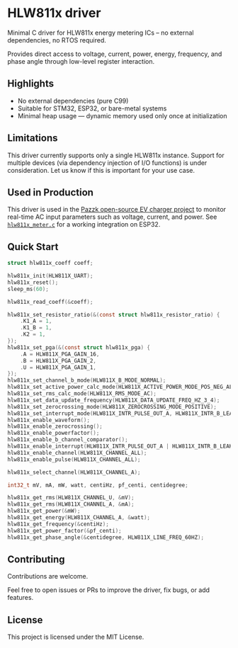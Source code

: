 # HLW811x driver

Minimal C driver for HLW811x energy metering ICs – no external dependencies, no RTOS required.

Provides direct access to voltage, current, power, energy, frequency, and phase angle through low-level register interaction.

## Highlights

- No external dependencies (pure C99)
- Suitable for STM32, ESP32, or bare-metal systems
- Minimal heap usage — dynamic memory used only once at initialization

## Limitations

This driver currently supports only a single HLW811x instance.
Support for multiple devices (via dependency injection of I/O functions) is under consideration.
Let us know if this is important for your use case.

## Used in Production
This driver is used in the [Pazzk open-source EV charger project](https://github.com/pazzk-labs/evse) to monitor real-time AC input parameters such as voltage, current, and power.
See [`hlw811x_meter.c`](https://github.com/pazzk-labs/evse/blob/main/src/metering/adapter/hlw8112.c) for a working integration on ESP32.

## Quick Start

```c
struct hlw811x_coeff coeff;

hlw811x_init(HLW811X_UART);
hlw811x_reset();
sleep_ms(60);

hlw811x_read_coeff(&coeff);

hlw811x_set_resistor_ratio(&(const struct hlw811x_resistor_ratio) {
    .K1_A = 1,
    .K1_B = 1,
    .K2 = 1,
});
hlw811x_set_pga(&(const struct hlw811x_pga) {
    .A = HLW811X_PGA_GAIN_16,
    .B = HLW811X_PGA_GAIN_2,
    .U = HLW811X_PGA_GAIN_1,
});
hlw811x_set_channel_b_mode(HLW811X_B_MODE_NORMAL);
hlw811x_set_active_power_calc_mode(HLW811X_ACTIVE_POWER_MODE_POS_NEG_ALGEBRAIC);
hlw811x_set_rms_calc_mode(HLW811X_RMS_MODE_AC);
hlw811x_set_data_update_frequency(HLW811X_DATA_UPDATE_FREQ_HZ_3_4);
hlw811x_set_zerocrossing_mode(HLW811X_ZEROCROSSING_MODE_POSITIVE);
hlw811x_set_interrupt_mode(HLW811X_INTR_PULSE_OUT_A, HLW811X_INTR_B_LEAKAGE);
hlw811x_enable_waveform();
hlw811x_enable_zerocrossing();
hlw811x_enable_powerfactor();
hlw811x_enable_b_channel_comparator();
hlw811x_enable_interrupt(HLW811X_INTR_PULSE_OUT_A | HLW811X_INTR_B_LEAKAGE);
hlw811x_enable_channel(HLW811X_CHANNEL_ALL);
hlw811x_enable_pulse(HLW811X_CHANNEL_ALL);

hlw811x_select_channel(HLW811X_CHANNEL_A);

int32_t mV, mA, mW, watt, centiHz, pf_centi, centidegree;

hlw811x_get_rms(HLW811X_CHANNEL_U, &mV);
hlw811x_get_rms(HLW811X_CHANNEL_A, &mA);
hlw811x_get_power(&mW);
hlw811x_get_energy(HLW811X_CHANNEL_A, &watt);
hlw811x_get_frequency(&centiHz);
hlw811x_get_power_factor(&pf_centi);
hlw811x_get_phase_angle(&centidegree, HLW811X_LINE_FREQ_60HZ);
```

## Contributing
Contributions are welcome.

Feel free to open issues or PRs	to improve the driver, fix bugs, or add features.

## License
This project is licensed under the MIT License.
